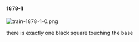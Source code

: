#### 1878-1
![train-1878-1-0.png](https://github.com/lil-lab/nlvr/raw/master/nlvr/train/images/48/train-1878-1-0.png "train-1878-1-0.png")

there is exactly one black square touching the base